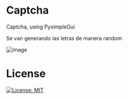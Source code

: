 # Captcha
Captcha, using PysimpleGui

Se van generando las letras de manera random

![image](https://github.com/WhoPotz/Captcha/assets/81332513/d4e76a79-abda-4ca0-a982-d267bf102b40)

# License
[![License: MIT](https://img.shields.io/badge/License-MIT-yellow.svg)](https://opensource.org/licenses/MIT)
